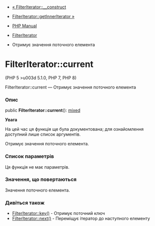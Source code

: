 - [« FilterIterator::\_\_construct](filteriterator.construct.md)
- [FilterIterator::getInnerIterator
»](filteriterator.getinneriterator.md)

- [PHP Manual](index.md)
- [FilterIterator](class.filteriterator.md)
- Отримує значення поточного елемента

# FilterIterator::current

(PHP 5 \>u003d 5.1.0, PHP 7, PHP 8)

FilterIterator::current — Отримує значення поточного елемента

### Опис

public **FilterIterator::current**():
[mixed](language.types.declarations.md#language.types.declarations.mixed)

**Увага**

На цей час ця функція ще була документована; для
ознайомлення доступний лише список аргументів.

Отримує значення поточного елемента.

### Список параметрів

Ця функція не має параметрів.

### Значення, що повертаються

Значення поточного елемента.

### Дивіться також

- [FilterIterator::key()](filteriterator.key.md) - Отримує поточний
ключ
- [FilterIterator::next()](filteriterator.next.md) - Переміщує
ітератор до наступного елементу
